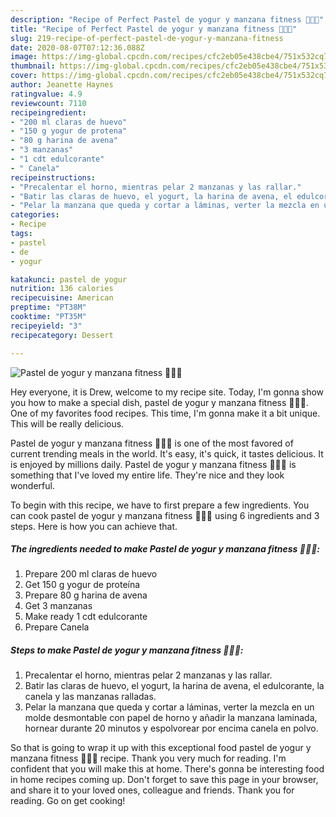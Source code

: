 ```yaml
---
description: "Recipe of Perfect Pastel de yogur y manzana fitness 🍦🍏🍰"
title: "Recipe of Perfect Pastel de yogur y manzana fitness 🍦🍏🍰"
slug: 219-recipe-of-perfect-pastel-de-yogur-y-manzana-fitness
date: 2020-08-07T07:12:36.088Z
image: https://img-global.cpcdn.com/recipes/cfc2eb05e438cbe4/751x532cq70/pastel-de-yogur-y-manzana-fitness-🍦🍏🍰-foto-principal.jpg
thumbnail: https://img-global.cpcdn.com/recipes/cfc2eb05e438cbe4/751x532cq70/pastel-de-yogur-y-manzana-fitness-🍦🍏🍰-foto-principal.jpg
cover: https://img-global.cpcdn.com/recipes/cfc2eb05e438cbe4/751x532cq70/pastel-de-yogur-y-manzana-fitness-🍦🍏🍰-foto-principal.jpg
author: Jeanette Haynes
ratingvalue: 4.9
reviewcount: 7110
recipeingredient:
- "200 ml claras de huevo"
- "150 g yogur de protena"
- "80 g harina de avena"
- "3 manzanas"
- "1 cdt edulcorante"
- " Canela"
recipeinstructions:
- "Precalentar el horno, mientras pelar 2 manzanas y las rallar."
- "Batir las claras de huevo, el yogurt, la harina de avena, el edulcorante, la canela y las manzanas ralladas."
- "Pelar la manzana que queda y cortar a láminas, verter la mezcla en un molde desmontable con papel de horno y añadir la manzana laminada, hornear durante 20 minutos y espolvorear por encima canela en polvo."
categories:
- Recipe
tags:
- pastel
- de
- yogur

katakunci: pastel de yogur 
nutrition: 136 calories
recipecuisine: American
preptime: "PT38M"
cooktime: "PT35M"
recipeyield: "3"
recipecategory: Dessert

---
```



![Pastel de yogur y manzana fitness 🍦🍏🍰](https://img-global.cpcdn.com/recipes/cfc2eb05e438cbe4/751x532cq70/pastel-de-yogur-y-manzana-fitness-🍦🍏🍰-foto-principal.jpg)

Hey everyone, it is Drew, welcome to my recipe site. Today, I'm gonna show you how to make a special dish, pastel de yogur y manzana fitness 🍦🍏🍰. One of my favorites food recipes. This time, I'm gonna make it a bit unique. This will be really delicious.



Pastel de yogur y manzana fitness 🍦🍏🍰 is one of the most favored of current trending meals in the world. It's easy, it's quick, it tastes delicious. It is enjoyed by millions daily. Pastel de yogur y manzana fitness 🍦🍏🍰 is something that I've loved my entire life. They're nice and they look wonderful.


To begin with this recipe, we have to first prepare a few ingredients. You can cook pastel de yogur y manzana fitness 🍦🍏🍰 using 6 ingredients and 3 steps. Here is how you can achieve that.

<!--inarticleads1-->

##### The ingredients needed to make Pastel de yogur y manzana fitness 🍦🍏🍰:

1. Prepare 200 ml claras de huevo
1. Get 150 g yogur de proteína
1. Prepare 80 g harina de avena
1. Get 3 manzanas
1. Make ready 1 cdt edulcorante
1. Prepare  Canela




<!--inarticleads2-->

##### Steps to make Pastel de yogur y manzana fitness 🍦🍏🍰:

1. Precalentar el horno, mientras pelar 2 manzanas y las rallar.
1. Batir las claras de huevo, el yogurt, la harina de avena, el edulcorante, la canela y las manzanas ralladas.
1. Pelar la manzana que queda y cortar a láminas, verter la mezcla en un molde desmontable con papel de horno y añadir la manzana laminada, hornear durante 20 minutos y espolvorear por encima canela en polvo.




So that is going to wrap it up with this exceptional food pastel de yogur y manzana fitness 🍦🍏🍰 recipe. Thank you very much for reading. I'm confident that you will make this at home. There's gonna be interesting food in home recipes coming up. Don't forget to save this page in your browser, and share it to your loved ones, colleague and friends. Thank you for reading. Go on get cooking!
